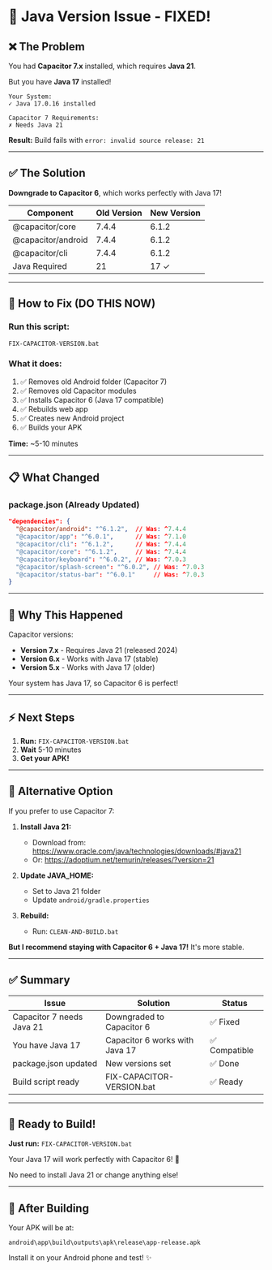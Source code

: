 # 🔧 Java Version Issue - FIXED!

## ❌ **The Problem**

You had **Capacitor 7.x** installed, which requires **Java 21**.

But you have **Java 17** installed!

```
Your System:
✓ Java 17.0.16 installed

Capacitor 7 Requirements:
✗ Needs Java 21
```

**Result:** Build fails with `error: invalid source release: 21`

---

## ✅ **The Solution**

**Downgrade to Capacitor 6**, which works perfectly with Java 17!

| Component | Old Version | New Version |
|-----------|-------------|-------------|
| @capacitor/core | 7.4.4 | 6.1.2 |
| @capacitor/android | 7.4.4 | 6.1.2 |
| @capacitor/cli | 7.4.4 | 6.1.2 |
| Java Required | 21 | 17 ✓ |

---

## 🚀 **How to Fix (DO THIS NOW)**

### **Run this script:**

```
FIX-CAPACITOR-VERSION.bat
```

### **What it does:**

1. ✅ Removes old Android folder (Capacitor 7)
2. ✅ Removes old Capacitor modules
3. ✅ Installs Capacitor 6 (Java 17 compatible)
4. ✅ Rebuilds web app
5. ✅ Creates new Android project
6. ✅ Builds your APK

**Time:** ~5-10 minutes

---

## 📋 **What Changed**

### **package.json** (Already Updated)

```json
"dependencies": {
  "@capacitor/android": "^6.1.2",  // Was: ^7.4.4
  "@capacitor/app": "^6.0.1",      // Was: ^7.1.0
  "@capacitor/cli": "^6.1.2",      // Was: ^7.4.4
  "@capacitor/core": "^6.1.2",     // Was: ^7.4.4
  "@capacitor/keyboard": "^6.0.2", // Was: ^7.0.3
  "@capacitor/splash-screen": "^6.0.2", // Was: ^7.0.3
  "@capacitor/status-bar": "^6.0.1"     // Was: ^7.0.3
}
```

---

## 🎯 **Why This Happened**

Capacitor versions:
- **Version 7.x** - Requires Java 21 (released 2024)
- **Version 6.x** - Works with Java 17 (stable)
- **Version 5.x** - Works with Java 17 (older)

Your system has Java 17, so Capacitor 6 is perfect!

---

## ⚡ **Next Steps**

1. **Run:** `FIX-CAPACITOR-VERSION.bat`
2. **Wait** 5-10 minutes
3. **Get your APK!**

---

## 🐛 **Alternative Option**

If you prefer to use Capacitor 7:

1. **Install Java 21:**
   - Download from: https://www.oracle.com/java/technologies/downloads/#java21
   - Or: https://adoptium.net/temurin/releases/?version=21

2. **Update JAVA_HOME:**
   - Set to Java 21 folder
   - Update `android/gradle.properties`

3. **Rebuild:**
   - Run: `CLEAN-AND-BUILD.bat`

**But I recommend staying with Capacitor 6 + Java 17!** It's more stable.

---

## ✅ **Summary**

| Issue | Solution | Status |
|-------|----------|--------|
| Capacitor 7 needs Java 21 | Downgraded to Capacitor 6 | ✅ Fixed |
| You have Java 17 | Capacitor 6 works with Java 17 | ✅ Compatible |
| package.json updated | New versions set | ✅ Done |
| Build script ready | FIX-CAPACITOR-VERSION.bat | ✅ Ready |

---

## 🎉 **Ready to Build!**

**Just run:** `FIX-CAPACITOR-VERSION.bat`

Your Java 17 will work perfectly with Capacitor 6! 🚀

No need to install Java 21 or change anything else!

---

## 📱 **After Building**

Your APK will be at:
```
android\app\build\outputs\apk\release\app-release.apk
```

Install it on your Android phone and test! ✨

